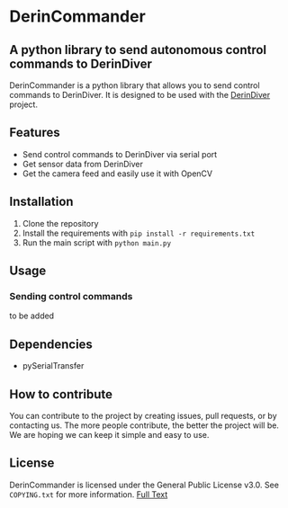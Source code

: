 # DerinCommander

## A python library to send autonomous control commands to DerinDiver

DerinCommander is a python library that allows you to send control commands to DerinDiver. It is designed to be used with the [DerinDiver](https://github.com/degzrobotics/DerinDiver) project.

## Features

* Send control commands to DerinDiver via serial port
* Get sensor data from DerinDiver
* Get the camera feed and easily use it with OpenCV

## Installation

1. Clone the repository
2. Install the requirements with `pip install -r requirements.txt`
3. Run the main script with `python main.py`

## Usage

### Sending control commands

to be added

## Dependencies

* pySerialTransfer

## How to contribute

You can contribute to the project by creating issues, pull requests, or by contacting us.
The more people contribute, the better the project will be. We are hoping we can keep it simple and easy to use.

## License

DerinCommander is licensed under the General Public License v3.0. See `COPYING.txt` for more information.
[Full Text](https://github.com/degzrobotics/DerinCommander/blob/main/COPYING.txt)

